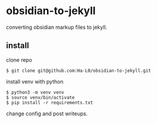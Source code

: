 # obsidian-to-jekyll

converting obsidian markup files to jekyll.

## install

clone repo

```shell
$ git clone git@github.com:Ha-L0/obsidian-to-jekyll.git
```

install venv with python

```shell
$ python3 -m venv venv
$ source venv/bin/activate
$ pip install -r requirements.txt
```

change config and post writeups.
